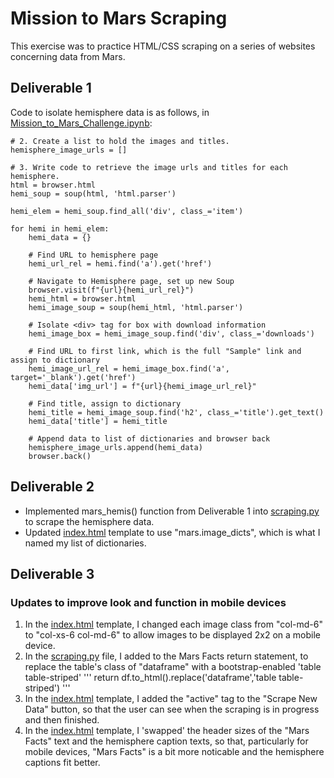# Mission to Mars Scraping
This exercise was to practice HTML/CSS scraping on a series of websites concerning data from Mars.

## Deliverable 1
Code to isolate hemisphere data is as follows, in [Mission_to_Mars_Challenge.ipynb](Mission_to_Mars_Challenge.ipynb):
```
# 2. Create a list to hold the images and titles.
hemisphere_image_urls = []

# 3. Write code to retrieve the image urls and titles for each hemisphere.
html = browser.html
hemi_soup = soup(html, 'html.parser')

hemi_elem = hemi_soup.find_all('div', class_='item')

for hemi in hemi_elem:
    hemi_data = {}
    
    # Find URL to hemisphere page
    hemi_url_rel = hemi.find('a').get('href')
    
    # Navigate to Hemisphere page, set up new Soup
    browser.visit(f"{url}{hemi_url_rel}")
    hemi_html = browser.html
    hemi_image_soup = soup(hemi_html, 'html.parser')
    
    # Isolate <div> tag for box with download information
    hemi_image_box = hemi_image_soup.find('div', class_='downloads')
    
    # Find URL to first link, which is the full "Sample" link and assign to dictionary
    hemi_image_url_rel = hemi_image_box.find('a', target='_blank').get('href')
    hemi_data['img_url'] = f"{url}{hemi_image_url_rel}"
    
    # Find title, assign to dictionary
    hemi_title = hemi_image_soup.find('h2', class_='title').get_text()
    hemi_data['title'] = hemi_title
    
    # Append data to list of dictionaries and browser back
    hemisphere_image_urls.append(hemi_data)
    browser.back()
```
## Deliverable 2
- Implemented mars_hemis() function from Deliverable 1 into [scraping.py](scraping.py) to scrape the hemisphere data.
- Updated [index.html](templates/index.html) template to use "mars.image_dicts", which is what I named my list of dictionaries.
## Deliverable 3
### Updates to improve look and function in mobile devices
1. In the [index.html](templates/index.html) template, I changed each image class from "col-md-6" to "col-xs-6 col-md-6" to allow images to be displayed 2x2 on a mobile device.
2. In the [scraping.py](scraping.py) file, I added to the Mars Facts return statement, to replace the table's class of "dataframe" with a bootstrap-enabled 'table table-striped'
'''
return df.to_html().replace('dataframe','table table-striped')
'''
3. In the [index.html](templates/index.html) template, I added the "active" tag to the "Scrape New Data" button, so that the user can see when the scraping is in progress and then finished.
4. In the [index.html](templates/index.html) template, I 'swapped' the header sizes of the "Mars Facts" text and the hemisphere caption texts, so that, particularly for mobile devices, "Mars Facts" is a bit more noticable and the hemisphere captions fit better.
